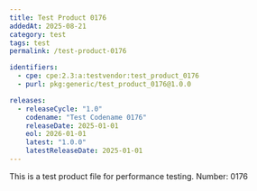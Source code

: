 ```yaml
---
title: Test Product 0176
addedAt: 2025-08-21
category: test
tags: test
permalink: /test-product-0176

identifiers:
  - cpe: cpe:2.3:a:testvendor:test_product_0176
  - purl: pkg:generic/test_product_0176@1.0.0

releases:
  - releaseCycle: "1.0"
    codename: "Test Codename 0176"
    releaseDate: 2025-01-01
    eol: 2026-01-01
    latest: "1.0.0"
    latestReleaseDate: 2025-01-01
---
```


This is a test product file for performance testing. Number: 0176
